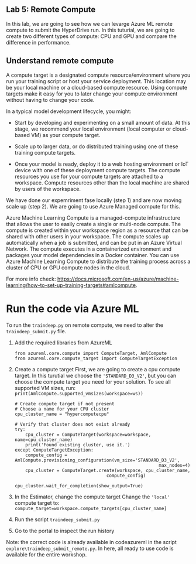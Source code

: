 ## Lab 5: Remote Compute ##
In this lab, we are going to see how we can levarge Azure ML remote compute to submit the HyperDrive run. In this tuturial, we are going to create two different types of compute: CPU and GPU and compare the difference in performance.

## Understand remote compute

A compute target is a designated compute resource/environment where you run your training script or host your service deployment. This location may be your local machine or a cloud-based compute resource. Using compute targets make it easy for you to later change your compute environment without having to change your code.

In a typical model development lifecycle, you might:

* Start by developing and experimenting on a small amount of data. At this stage, we recommend your local environment (local computer or cloud-based VM) as your compute target.

* Scale up to larger data, or do distributed training using one of these training compute targets.

* Once your model is ready, deploy it to a web hosting environment or IoT device with one of these deployment compute targets.
The compute resources you use for your compute targets are attached to a workspace. Compute resources other than the local machine are shared by users of the workspace.

We have done our expemriment fase locally (step 1) and are now moving scale up (step 2). We are going to use Azure Managed compute for this.

Azure Machine Learning Compute is a managed-compute infrastructure that allows the user to easily create a single or multi-node compute. The compute is created within your workspace region as a resource that can be shared with other users in your workspace. The compute scales up automatically when a job is submitted, and can be put in an Azure Virtual Network. The compute executes in a containerized environment and packages your model dependencies in a Docker container. You can use Azure Machine Learning Compute to distribute the training process across a cluster of CPU or GPU compute nodes in the cloud. 

For more info check: https://docs.microsoft.com/en-us/azure/machine-learning/how-to-set-up-training-targets#amlcompute. 

#  Run the code via Azure ML #
To run the `traindeep.py` on remote compute, we need to alter the `traindeep_submit.py` file.

1. Add the required libraries from AzureML
    ```
    from azureml.core.compute import ComputeTarget, AmlCompute
    from azureml.core.compute_target import ComputeTargetException
    ```
2. Create a compute target
    First, we are going to create a cpu compute target. In this turutial we choose the `'STANDARD_D3_V2'`, but you can choose the compute target you need for your solution. To see all supported VM sizes, run: `print(AmlCompute.supported_vmsizes(workspace=ws))`

    ```
    # Create compute target if not present
    # Choose a name for your CPU cluster
    cpu_cluster_name = "hypercomputecpu"

    # Verify that cluster does not exist already
    try:
        cpu_cluster = ComputeTarget(workspace=workspace, name=cpu_cluster_name)
        print('Found existing cluster, use it.')
    except ComputeTargetException:
        compute_config = AmlCompute.provisioning_configuration(vm_size='STANDARD_D3_V2',
                                                           max_nodes=4)
        cpu_cluster = ComputeTarget.create(workspace, cpu_cluster_name,
                                       compute_config)

    cpu_cluster.wait_for_completion(show_output=True)
    ```

3. In the Estimator, change the compute target
    Change the `'local'` compute target to:
    `compute_target=workspace.compute_targets[cpu_cluster_name]`

4. Run the script `traindeep_submit.py`

5. Go to the portal to inspect the run history

Note: the correct code is already available in codeazureml in the script `explore\traindeep_submit_remote.py`. In here, all ready to use code is available for the entire workshop.

